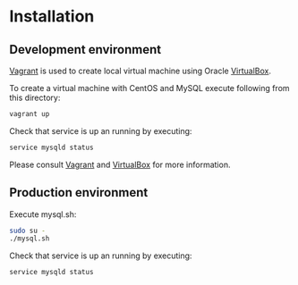 Installation
============

Development environment
-----------------------

[Vagrant](http://www.vagrantup.com/) is used to create local virtual machine using Oracle [VirtualBox](https://www.virtualbox.org/).

To create a virtual machine with CentOS and MySQL execute following from this directory:

```bash
vagrant up
```

Check that service is up an running by executing:

```bash
service mysqld status
```

Please consult [Vagrant](http://www.vagrantup.com/) and [VirtualBox](https://www.virtualbox.org/) for more information.

Production environment
----------------------

Execute mysql.sh:

```bash
sudo su -
./mysql.sh
```

Check that service is up an running by executing:

```bash
service mysqld status
```

